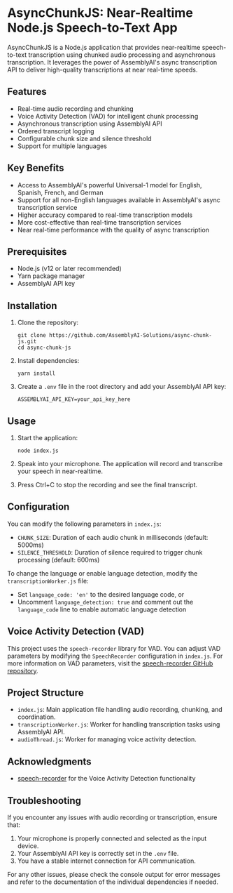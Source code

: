 # AsyncChunkJS: Near-Realtime Node.js Speech-to-Text App

AsyncChunkJS is a Node.js application that provides near-realtime speech-to-text transcription using chunked audio processing and asynchronous transcription. It leverages the power of AssemblyAI's async transcription API to deliver high-quality transcriptions at near real-time speeds.

## Features

- Real-time audio recording and chunking
- Voice Activity Detection (VAD) for intelligent chunk processing
- Asynchronous transcription using AssemblyAI API
- Ordered transcript logging
- Configurable chunk size and silence threshold
- Support for multiple languages

## Key Benefits

- Access to AssemblyAI's powerful Universal-1 model for English, Spanish, French, and German
- Support for all non-English languages available in AssemblyAI's async transcription service
- Higher accuracy compared to real-time transcription models
- More cost-effective than real-time transcription services
- Near real-time performance with the quality of async transcription

## Prerequisites

- Node.js (v12 or later recommended)
- Yarn package manager
- AssemblyAI API key

## Installation

1. Clone the repository:
   ```
   git clone https://github.com/AssemblyAI-Solutions/async-chunk-js.git
   cd async-chunk-js
   ```

2. Install dependencies:
   ```
   yarn install
   ```

3. Create a `.env` file in the root directory and add your AssemblyAI API key:
   ```
   ASSEMBLYAI_API_KEY=your_api_key_here
   ```

## Usage

1. Start the application:
   ```
   node index.js
   ```

2. Speak into your microphone. The application will record and transcribe your speech in near-realtime.

3. Press Ctrl+C to stop the recording and see the final transcript.

## Configuration

You can modify the following parameters in `index.js`:

- `CHUNK_SIZE`: Duration of each audio chunk in milliseconds (default: 5000ms)
- `SILENCE_THRESHOLD`: Duration of silence required to trigger chunk processing (default: 600ms)

To change the language or enable language detection, modify the `transcriptionWorker.js` file:

- Set `language_code: 'en'` to the desired language code, or
- Uncomment `language_detection: true` and comment out the `language_code` line to enable automatic language detection

## Voice Activity Detection (VAD)

This project uses the `speech-recorder` library for VAD. You can adjust VAD parameters by modifying the `SpeechRecorder` configuration in `index.js`. For more information on VAD parameters, visit the [speech-recorder GitHub repository](https://github.com/serenadeai/speech-recorder/tree/master).

## Project Structure

- `index.js`: Main application file handling audio recording, chunking, and coordination.
- `transcriptionWorker.js`: Worker for handling transcription tasks using AssemblyAI API.
- `audioThread.js`: Worker for managing voice activity detection.

## Acknowledgments

- [speech-recorder](https://github.com/serenadeai/speech-recorder) for the Voice Activity Detection functionality

## Troubleshooting

If you encounter any issues with audio recording or transcription, ensure that:

1. Your microphone is properly connected and selected as the input device.
2. Your AssemblyAI API key is correctly set in the `.env` file.
3. You have a stable internet connection for API communication.

For any other issues, please check the console output for error messages and refer to the documentation of the individual dependencies if needed.